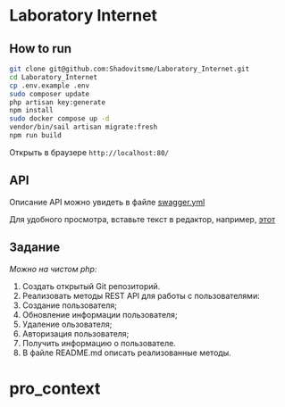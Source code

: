 # Laboratory Internet

## How to run

```bash
git clone git@github.com:Shadovitsme/Laboratory_Internet.git
cd Laboratory_Internet
cp .env.example .env
sudo composer update
php artisan key:generate
npm install
sudo docker compose up -d
vendor/bin/sail artisan migrate:fresh
npm run build
```

Открыть в браузере `http://localhost:80/`

## API

Описание API можно увидеть в файле [swagger.yml](./swagger.yml)

Для удобного просмотра, вставьте текст в редактор, например, [этот](https://editor-next.swagger.io/)

## Задание

_Можно на чистом php:_

1. Создать открытый Git репозиторий.
2. Реализовать методы REST API для работы с пользователями:
3. Создание пользователя;
4. Обновление информации пользователя;
5. Удаление ользователя;
6. Авторизация пользователя;
7. Получить информацию о пользователе.
8. В файле README.md описать реализованные методы.
# pro_context
